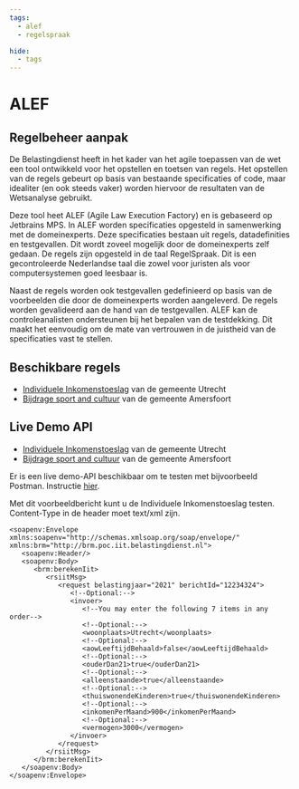 ```yaml
---
tags:
  - alef
  - regelspraak

hide:
  - tags
---
```

# ALEF

## Regelbeheer aanpak

De Belastingdienst heeft in het kader van het agile toepassen van de wet een tool ontwikkeld voor het opstellen en toetsen van regels. Het opstellen van de regels gebeurt op basis van bestaande specificaties of code, maar idealiter (en ook steeds vaker) worden hiervoor de resultaten van de Wetsanalyse gebruikt.

Deze tool heet ALEF (Agile Law Execution Factory) en is gebaseerd op Jetbrains MPS. In ALEF worden specificaties opgesteld in samenwerking met de domeinexperts. Deze specificaties bestaan uit regels, datadefinities en testgevallen. Dit wordt zoveel mogelijk door de domeinexperts zelf gedaan. De regels zijn opgesteld in de taal RegelSpraak. Dit is een gecontroleerde Nederlandse taal die zowel voor juristen als voor computersystemen goed leesbaar is.

Naast de regels worden ook testgevallen gedefinieerd op basis van de voorbeelden die door de domeinexperts worden aangeleverd. De regels worden gevalideerd aan de hand van de testgevallen. ALEF kan de controleanalisten ondersteunen bij het bepalen van de testdekking. Dit maakt het eenvoudig om de mate van vertrouwen in de juistheid van de specificaties vast te stellen.

## Beschikbare regels

* [Individuele Inkomenstoeslag](../Rapportages/Rapportage_Individuele_Inkomenstoeslag.html) van de gemeente Utrecht
* [Bijdrage sport and cultuur](../Rapportages/Rapportage_Bijdrage_Sport_en_Cultuur.html) van de gemeente Amersfoort

## Live Demo API

* [Individuele Inkomenstoeslag](https://api-regels.nl:8443/brmpociit-1.0.6/DecisionService) van de gemeente Utrecht
* [Bijdrage sport and cultuur](https://api-regels.nl:8443/brmvilbsc-1.0.6/DecisionService) van de gemeente Amersfoort

Er is een live demo-API beschikbaar om te testen met bijvoorbeeld Postman. Instructie [hier](https://learning.postman.com/docs/sending-requests/supported-api-frameworks/making-soap-requests/). 

Met dit voorbeeldbericht kunt u de Individuele Inkomenstoeslag testen. Content-Type in de header moet text/xml zijn.

``` mxml title="POST Request Body" hl_lines="9"
<soapenv:Envelope xmlns:soapenv="http://schemas.xmlsoap.org/soap/envelope/" xmlns:brm="http://brm.poc.iit.belastingdienst.nl">
   <soapenv:Header/>
   <soapenv:Body>
      <brm:berekenIit>
         <rsiitMsg>
            <request belastingjaar="2021" berichtId="12234324">
               <!--Optional:-->
               <invoer>
                  <!--You may enter the following 7 items in any order-->
                  <!--Optional:-->
                  <woonplaats>Utrecht</woonplaats>
                  <!--Optional:-->
                  <aowLeeftijdBehaald>false</aowLeeftijdBehaald>
                  <!--Optional:-->
                  <ouderDan21>true</ouderDan21>
                  <!--Optional:-->
                  <alleenstaande>true</alleenstaande>
                  <!--Optional:-->
                  <thuiswonendeKinderen>true</thuiswonendeKinderen>
                  <!--Optional:-->
                  <inkomenPerMaand>900</inkomenPerMaand>
                  <!--Optional:-->
                  <vermogen>3000</vermogen>
               </invoer>
            </request>
         </rsiitMsg>
      </brm:berekenIit>
   </soapenv:Body>
</soapenv:Envelope>
```

